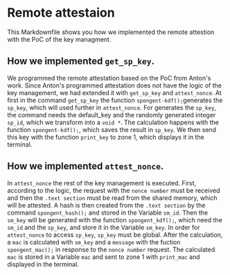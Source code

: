 # Remote attestaion
This Markdownfile shows you how we implemented the remote attestion with the PoC of the key managment.

## How we implemented ```get_sp_key```.
We programmed the remote attestation based on the PoC from Anton's work. Since Anton's programmed attestation does not have the logic of the key management, we had extended it with ```get_sp_key``` and ```attest_nonce```. At first in the command ```get_sp_key``` the function ```spongent-kdf();```generates the ```sp_key```, which will used further in ```attest_nonce```. For generates the ```sp_key```, the command needs the default_key and the randomly generated integer ```sp_id```, which we transform into a ```void *```. The calculation happens with the function ```spongent-kdf();```, which saves the result in ```sp_key```. We then send this key with the function ```print_key``` to zone 1, which displays it in the terminal.

## How we implemented ```attest_nonce```.
In ```attest_nonce``` the rest of the key management is executed. First, according to the logic, the request with the ```nonce number``` must be received and then the ```.text section``` must be read from the shared memory, which will be attested. A hash is then created from the ```.text section``` by the command ```spongent_hash();``` and stored in the Variable ```sm_id```. Then the  ```sm_key``` will be generated with the function ```spongent_kdf();```, which need the ```sm_id``` and the ```sp_key```, and store it in the Variable ```sm_key```. In order for ```attest_nonce``` to access ```sp_key```, ```sp_key``` must be global. After the calculation, a ```mac``` is calculated with ```sm_key``` and a ```message``` with the fuction ```spongent_mac();``` in response to the ```nonce number``` request. The calculated ```mac``` is stored in a Variable ```mac``` and sent to zone 1 with ```print_mac``` and displayed in the terminal.